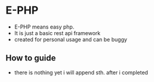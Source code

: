 # E-PHP
- E-PHP means easy php. 
- It is just a basic rest api framework
- created for personal usage and can be buggy
## How to guide
- there is nothing yet i will append sth. after i completed